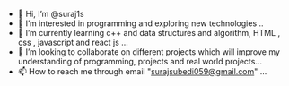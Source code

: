 - 👋 Hi, I’m @suraj1s
- 👀 I’m interested in programming and exploring new technologies ..
- 🌱 I’m currently learning c++ and data structures and algorithm, HTML , css , javascript and react js ...
- 💞️ I’m looking to collaborate on different projects which will improve my understanding of programming, projects and real world projects...
- 📫 How to reach me through email "surajsubedi059@gmail.com"  ...

<!---
suraj1s/suraj1s is a ✨ special ✨ repository because its `README.md` (this file) appears on your GitHub profile.
You can click the Preview link to take a look at your changes.
--->
